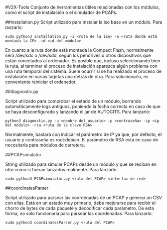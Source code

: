 #V2X-Tools
Conjunto de herramientas útiles relacionadas con los módulos, como el script de 
instalación o el simulador de PCAPs.

##installation.py
Script utilizado para instalar la iso base en un módulo. Para lanzarlo:

`sudo python3 installation.py -i <ruta de la iso> -o <ruta donde está montada la CF> -id <id del módulo>`

En cuanto a la ruta donde está montada la Compact Flash, normalmente será 
/dev/sdc o /dev/sdd, según los pendrives u otros dispositivos que están conectados
al ordenador. Es posible que, incluso seleccionando bien la ruta, al terminar el 
proceso de instalación aparezca algún problema con una ruta temporal del sistema.
Suele ocurrir si se ha realizado el proceso de instalación en varias tarjetas una 
detrás de otra. Para solucionarlo, es conveniente reiniciar el ordenador.

##diagnostic.py

Script utilizado para comprobar el estado de un módulo, borrando automáticamente
logs antiguos, poniendo la fecha correcta en caso de que se haya desconfigurado
y lanzando el jar de AUTOCITS. Para lanzarlo:

`python3 diagnostic.py -u <nombre del usuario> -p <contraseña>
-ip <ip del módulo> -rsa <ruta de la clave RSA>` 

Normalmente, bastará con indicar el parámetro de IP ya que, por defecto, el 
usuario y contraseña es root:debian. El parámetro de RSA está en caso de 
necesitarla para módulos de carretera.

##PCAPsimulator

String utilizado para simular PCAPs desde un módulo y que se reciban en otro 
como si fueran lanzados realmente. Para lanzarlo:

`sudo python3 PCAPsimulator.py <ruta del PCAP> <interfaz de red>`

##coordinatesParser

Script utilizado para parsear las coordenadas de un PCAP y generar un CSV con ellas. Está en un estado muy primario,
debe mejorarse para recibir el chorro de bytes de cada paquete y decodificar cada parámetro. De esta forma, no solo
funcionaría para parsear las coordenadas. Para lanzarlo:

`sudo python3 coordinatesParser.py <ruta del PCAP>`